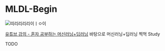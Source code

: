 # MLDL-Begin

![띠리리리리이ㅣㅇ이](https://blog.kakaocdn.net/dn/yAhsD/btrQHBKaM24/onPYKpDxKKi0rWPrijtMok/img.jpg)

[유튜브 강의 - 혼자 공부하는 머신러닝+딥러닝](https://www.youtube.com/watch?v=J6wehCO_c58&list=PLJN246lAkhQjoU0C4v8FgtbjOIXxSs_4Q&index=1) 바탕으로 머신러닝+딥러닝 찍먹 Study

TODO